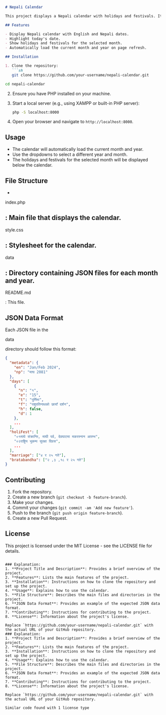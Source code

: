 ```markdown
# Nepali Calendar

This project displays a Nepali calendar with holidays and festivals. It includes functionality to view the calendar for different months and years, and highlights today's date.

## Features

- Display Nepali calendar with English and Nepali dates.
- Highlight today's date.
- Show holidays and festivals for the selected month.
- Automatically load the current month and year on page refresh.

## Installation

1. Clone the repository:
   ```sh
   git clone https://github.com/your-username/nepali-calendar.git
   ```
   ```sh
   cd nepali-calendar
   ```

2. Ensure you have PHP installed on your machine.

3. Start a local server (e.g., using XAMPP or built-in PHP server):
   ```sh
   php -S localhost:8000
   ```

4. Open your browser and navigate to `http://localhost:8000`.

## Usage

- The calendar will automatically load the current month and year.
- Use the dropdowns to select a different year and month.
- The holidays and festivals for the selected month will be displayed below the calendar.

## File Structure

- 

index.php

: Main file that displays the calendar.
- 

style.css

: Stylesheet for the calendar.
- 

data

: Directory containing JSON files for each month and year.
- 

README.md

: This file.

## JSON Data Format

Each JSON file in the 

data

 directory should follow this format:

```json
{
  "metadata": {
    "en": "Jan/Feb 2024",
    "np": "माघ 2081"
  },
  "days": [
    {
      "n": "१",
      "e": "15",
      "t": "पुर्णिमा",
      "f": "पशुपतिनाथको छायाँ दर्शन",
      "h": false,
      "d": 1
    },
    ...
  ],
  "holiFest": [
    "०१माघे संक्रान्ति, माघी पर्व, देवघाटमा मकरस्नान आरम्भ",
    "०२राष्ट्रिय भुकम्प सुरक्षा दिवस",
    ...
  ],
  "marriage": ["४ र २५ गते"],
  "bratabandha": ["२ ,३ ,१८ र २५ गते"]
}
```

## Contributing

1. Fork the repository.
2. Create a new branch (`git checkout -b feature-branch`).
3. Make your changes.
4. Commit your changes (`git commit -am 'Add new feature'`).
5. Push to the branch (`git push origin feature-branch`).
6. Create a new Pull Request.

## License

This project is licensed under the MIT License - see the LICENSE file for details.
```

### Explanation:
1. **Project Title and Description**: Provides a brief overview of the project.
2. **Features**: Lists the main features of the project.
3. **Installation**: Instructions on how to clone the repository and set up the project.
4. **Usage**: Explains how to use the calendar.
5. **File Structure**: Describes the main files and directories in the project.
6. **JSON Data Format**: Provides an example of the expected JSON data format.
7. **Contributing**: Instructions for contributing to the project.
8. **License**: Information about the project's license.

Replace `https://github.com/your-username/nepali-calendar.git` with the actual URL of your GitHub repository.
### Explanation:
1. **Project Title and Description**: Provides a brief overview of the project.
2. **Features**: Lists the main features of the project.
3. **Installation**: Instructions on how to clone the repository and set up the project.
4. **Usage**: Explains how to use the calendar.
5. **File Structure**: Describes the main files and directories in the project.
6. **JSON Data Format**: Provides an example of the expected JSON data format.
7. **Contributing**: Instructions for contributing to the project.
8. **License**: Information about the project's license.

Replace `https://github.com/your-username/nepali-calendar.git` with the actual URL of your GitHub repository.

Similar code found with 1 license type